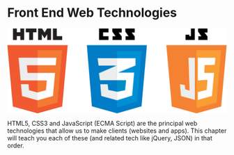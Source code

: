 # Front End Web Technologies

 <img style="display:block;margin:auto" src='../imgs/html5-css-javascript-logos.png'>

HTML5, CSS3 and JavaScript (ECMA Script) are the principal web technologies that allow
us to make clients (websites and apps). This chapter will teach you each
of these (and related tech like jQuery, JSON) in that order.




